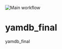 ![Main workflow](https://github.com/leonidvanyukov/yamdb_final/actions/workflows/yamdb_workflow.yml/badge.svg)
# yamdb_final
yamdb_final
